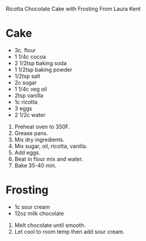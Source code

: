 Ricotta Chocolate Cake with Frosting
From Laura Kent

Cake
====
* 3c. flour
* 1 1/4c cocoa
* 2 1/2tsp baking soda
* 1 1/2tsp baking powder
* 1/2tsp salt
* 2c sugar
* 1 1/4c veg oil
* 2tsp vanilla
* 1c ricotta
* 3 eggs
* 2 1/2c water

1. Preheat oven to 350F.
2. Grease pans.
3. Mix dry ingredients.
4. Mix sugar, oil, ricotta, vanilla.
5. Add eggs.
6. Beat in flour mix and water.
7. Bake 35-40 min.

Frosting
========
* 1c sour cream
* 12oz milk chocolate

1. Melt chocolate until smooth.
2. Let cool to room temp then add sour cream.

